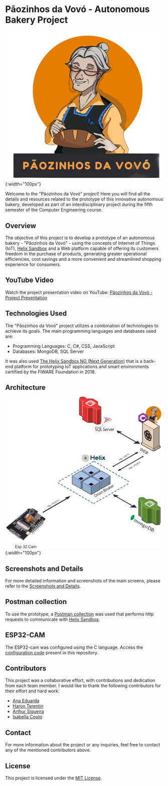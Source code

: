 # Pãozinhos da Vovó - Autonomous Bakery Project

![Pãozinhos da Vovó Logo](/images/vovo_logo.png){:width="100px"}

Welcome to the "Pãozinhos da Vovó" project! Here you will find all the details and resources related to the prototype of this innovative autonomous bakery, developed as part of an interdisciplinary project during the fifth semester of the Computer Engineering course.

## Overview

The objective of this project is to develop a prototype of an autonomous bakery - "Pãozinhos da Vovó" - using the concepts of Internet of Things (IoT), [Helix Sandbox](https://github.com/Helix-Platform/Sandbox-NG) and a Web platform capable of offering its customers freedom in the purchase of products, generating greater operational efficiencies, cost savings and a more convenient and streamlined shopping experience for consumers.

## YouTube Video 

Watch the project presentation video on YouTube: [Pãozinhos da Vovó - Project Presentation](https://www.youtube.com/watch?v=WpqHnomF3Xc&t=2s)

## Technologies Used

The "Pãozinhos da Vovó" project utilizes a combination of technologies to achieve its goals. The main programming languages and databases used are:

- Programming Languages: C, C#, CSS, JavaScript
- Databases: MongoDB, SQL Server

It was also used [The Helix Sandbox NG (Next Generation)](https://github.com/Helix-Platform/Sandbox-NG) that is a back-end platform for prototyping IoT applications and smart environments certified by the FIWARE Foundation in 2018.

## Architecture

![Architecture](/images/architecture.png){:width="100px"}

## Screenshots and Details

For more detailed information and screenshots of the main screens, please refer to the [Screenshots and Details](/screens/screens.md).

## Postman collection

To use the prototype, a [Postman collection](/postman/) was used that performs http requests to communicate with [Helix Sandbox](https://github.com/Helix-Platform/Sandbox-NG).

## ESP32-CAM

The ESP32-cam was configured using the C language. Access the [configuration code](/esp32cam/) present in this repository.

## Contributors

This project was a collaborative effort, with contributions and dedication from each team member. I would like to thank the following contributors for their effort and hard work:

- [Ana Eduarda](https://github.com/F3IJO)
- [Haron Terentin](https://github.com/Haron-Terentin)
- [Arthur Siqueira](https://github.com/)
- [Isabella Couto](https://github.com/iscoutto)

## Contact

For more information about the project or any inquiries, feel free to contact any of the mentioned contributors above. 

## License

This project is licensed under the [MIT License](LICENSE).
